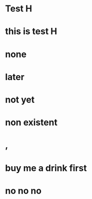 # Test H
  # this is test H
  # none
  # later
  # not yet
  # non existent
  # ,
  # buy me a drink first
  # no no no
